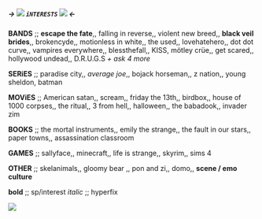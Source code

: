 ##### -> ![](https://i.postimg.cc/QdvNQG3j/d9f9ea2b.gif) `iNTERESTS` ![](https://i.postimg.cc/QdvNQG3j/d9f9ea2b.gif) <-

**BANDS** ;; **escape the fate**,, falling in reverse,, violent new breed,, **black veil brides**,, brokencyde,, motionless in white,, the used,, lovehatehero,, dot dot curve,, vampires everywhere,, blessthefall,, KISS, mötley crüe,, get scared,, hollywood undead,, D.R.U.G.S *+ ask 4 more*

**SERiES** ;; paradise city,, *average joe*,, bojack horseman,, z nation,, young sheldon, batman

**MOViES** ;; American satan,, scream,, friday the 13th,, birdbox,, house of 1000 corpses,, the ritual,, 3 from hell,, halloween,, the babadook,, invader zim

**BOOKS** ;; the mortal instruments,, emily the strange,, the fault in our stars,, paper towns,, assassination classroom

**GAMES** ;; sallyface,, minecraft,, life is strange,, skyrim,, sims 4

**OTHER** ;; skelanimals,, gloomy bear ,, pon and zi,, domo,, **scene / emo culture**

**bold** ;; sp/interest
*italic* ;; hyperfix

![](https://i.postimg.cc/mZP20byN/5986c50b.gif)